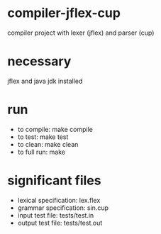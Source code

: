# compiler-jflex-cup
compiler project with lexer (jflex) and parser (cup)

# necessary
jflex and java jdk installed

# run
- to compile: make compile
- to test: make test
- to clean: make clean
- to full run: make

# significant files
- lexical specification: lex.flex
- grammar specification: sin.cup
- input test file: tests/test.in 
- output test file: tests/test.out 

